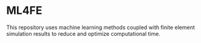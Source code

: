 # ML4FE
This repository uses machine learning methods coupled with finite element simulation results to reduce and optimize computational time. 
